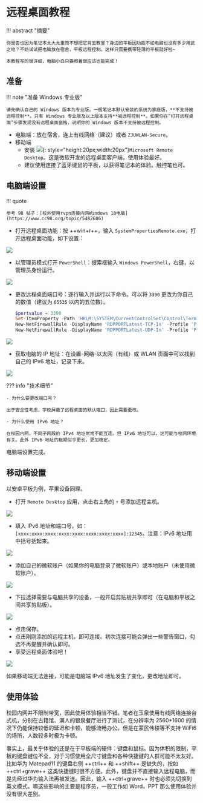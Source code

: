 # 远程桌面教程

<!-- prettier-ignore-start -->
!!! abstract "摘要"
    
    你是否也因为笔记本太大太重而不想把它背去教室？身边的平板因功能不如电脑也没有多少用武之地？不妨试试把电脑放在宿舍，平板远程控制。这样只需要携带轻薄的平板就好啦~

    本教程写的很详细，电脑小白只要照着做应该也能完成！
<!-- prettier-ignore-end -->

## 准备

<!-- prettier-ignore-start -->
!!! note "准备 Windows 专业版"
    
    请先确认自己的 Windows 版本为专业版。一般笔记本默认安装的系统为家庭版，**不支持被远程控制**。只有 Windows 专业版及以上版本支持**被远程控制**。如果你在“打开远程桌面”步骤发现没有远程桌面窗格，说明你的 Windows 版本不支持被远程控制。
<!-- prettier-ignore-end -->

- 电脑端：放在宿舍，连上有线网络（建议）或者 `ZJUWLAN-Secure`。
- 移动端
    - 安装 ![](http://cdn.bowling233.top/note/img/rd.01.png){: style="height:20px;width:20px"}`Microsoft Remote Desktop`。这是微软开发的远程桌面客户端，使用体验最好。
    - 建议使用连接了蓝牙键鼠的平板，以获得笔记本的体验。触控笔也可。

## 电脑端设置

<!-- prettier-ignore-start -->
!!! quote
    
    参考 98 帖子：[校外使用rvpn连接内网Windows 10电脑](https://www.cc98.org/topic/5482686)
<!-- prettier-ignore-end -->

- 打开远程桌面功能：按 ++win+r++，输入 `SystemPropertiesRemote.exe`，打开远程桌面功能，如下设置：

![](http://cdn.bowling233.top/note/img/rd.06.png)

- 以管理员模式打开 `PowerShell`：搜索框输入 `Windows PowerShell`，右键，以管理员身份运行。

![](http://cdn.bowling233.top/note/img/rd.04.png)

- 更改远程桌面端口号：逐行输入并运行以下命令。可以将 `3390` 更改为你自己的数值（建议为 `65535` 以内的五位数）。

    ```powershell
    $portvalue = 3390
    Set-ItemProperty -Path 'HKLM:\SYSTEM\CurrentControlSet\Control\Terminal Server\WinStations\RDP-Tcp' -name "PortNumber" -Value $portvalue 
    New-NetFirewallRule -DisplayName 'RDPPORTLatest-TCP-In' -Profile 'Public' -Direction Inbound -Action Allow -Protocol TCP -LocalPort $portvalue 
    New-NetFirewallRule -DisplayName 'RDPPORTLatest-UDP-In' -Profile 'Public' -Direction Inbound -Action Allow -Protocol UDP -LocalPort $portvalue 
    ```

![](http://cdn.bowling233.top/note/img/rd.05.png)

- 获取电脑的 IP 地址：在设置-网络-以太网（有线）或 WLAN 页面中可以找到自己的 IPv6 地址，记录下来。

![](http://cdn.bowling233.top/note/img/rd.07.png)

<!-- prettier-ignore-start -->
??? info "技术细节"
    
    - 为什么要更改端口号？

    出于安全性考虑，学校屏蔽了远程桌面的默认端口，因此需要更改。

    - 为什么使用 IPv6 地址？

    在校园内网，不同子网段的 IPv4 地址常常不能互连。但 IPv6 地址可以，这可能与校网环境有关。此外 IPv6 地址的租期似乎更长，更加稳定。
<!-- prettier-ignore-end -->


电脑端设置完成。

## 移动端设置

以安卓平板为例，苹果设备同理。

- 打开 `Remote Desktop` 应用，点击右上角的 `+` 号添加远程主机。

![](http://cdn.bowling233.top/note/img/rd.08.jpg)

- 填入 IPv6 地址和端口号，如：`[xxxx:xxxx:xxxx:xxxx:xxxx:xxxx:xxxx:xxxx]:12345`。注意：IPv6 地址用中括号括起来。

![](http://cdn.bowling233.top/note/img/rd.09.jpg)

- 添加自己的微软账户（如果你的电脑登录了微软账户）或本地账户（未使用微软账户）。

![](http://cdn.bowling233.top/note/img/rd.10.jpg)

- 下拉选择需要与电脑共享的设备，一般开启剪贴板共享即可（在电脑和平板之间共享剪贴板）。

![](http://cdn.bowling233.top/note/img/rd.02.jpg)

- 点击保存。
- 点击刚刚添加的远程主机，即可连接。初次连接可能会弹出一些警告窗口，勾选不再提醒并确认即可。
- 享受远程桌面体验吧！

![](http://cdn.bowling233.top/note/img/rd.03.jpg)

如果移动端无法连接，可能是电脑端 IPv6 地址发生了变化，更改地址即可。

## 使用体验

校园内网并不限制带宽，因此使用体验相当不错。笔者在玉泉使用有线网络连接台式机，分别在古籍馆、满人的银泉餐厅进行了测试，在分辨率为 2560*1600 的情况下仍能保持较低的延迟和卡顿，能够流畅办公。但是在蒙民伟楼等不支持 WiFi6 的场所，人数较多时极为卡顿。

事实上，最关乎体验的还是在于平板端的硬件：键盘和鼠标。因为体积的限制，平板的键盘键位不全，对于习惯使用全尺寸键盘和各种快捷键的人群可能不太友好。比如华为 Matepad11 的键盘右侧 ++ctrl++ 和 ++shift++ 是缺失的，按如 ++ctrl+grave++ 这类快捷键时很不方便。此外，键盘并不直接输入远程电脑，而是先经过华为输入法再被发送。因此，输入 ++ctrl+grave++ 时也必须先切换到英文模式。嘛这些影响的主要是程序员，一般工作如 Word，PPT 那么使用体验并没有很大差别。